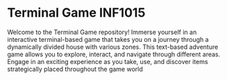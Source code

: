 # Terminal Game INF1015
Welcome to the Terminal Game repository! Immerse yourself in an interactive terminal-based game that takes you on a journey through 
a dynamically divided house with various zones. This text-based adventure game allows you to explore, interact, and navigate through different areas. 
Engage in an exciting experience as you take, use, and discover items strategically placed throughout the game world
